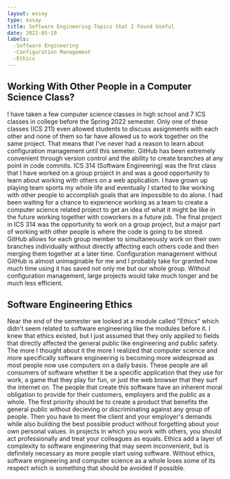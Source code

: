 ```yaml
---
layout: essay
type: essay
title: Software Engineering Topics that I Found Useful
date: 2022-05-10
labels:
  -Software Engineering
  -Configuration Management
  -Ethics
---
```


<h2>Working With Other People in a Computer Science Class?</h2>
I have taken a few computer science classes in high school and 7 ICS classes in college before the Spring 2022 semester. Only one of these classes (ICS 211) even allowed students to discuss assignments with each other and none of them so far have allowed us to work together on the same project. That means that I've never had a reason to learn about configuration management until this semeter. GitHub has been extremely convenient through version control and the ability to create branches at any point in code commits. ICS 314 (Software Engineering) was the first class that I have worked on a group project in and was a good opportunity to learn about working with others on a web application. I have grown up playing team sports my whole life and eventually I started to like working with other people to accomplish goals that are impossible to do alone. I had been waiting for a chance to experience working as a team to create a computer science related project to get an idea of what it might be like in the future working together with coworkers in a future job. The final project in ICS 314 was the opportunity to work on a group project, but a major part of working with other people is where the code is going to be stored. GitHub allows for each group member to simultaneously work on their own branches individually without directly affecting each others code and then merging them together at a later time. Configuration management without GitHub is almost unimaginable for me and I probably take for granted how much time using it has saved not only me but our whole group. Without configuration management, large projects would take much longer and be much less efficient.

<h2>Software Engineering Ethics</h2>
Near the end of the semester we looked at a module called "Ethics" which didn't seem related to software engineering like the modules before it. I knew that ethics existed, but I just assumed that they only applied to fields that directly affected the general public like engineering and public safety. The more I thought about it the more I realized that computer science and more specifically software engineering is becoming more widespread as most people now use computers on a daily basis. These people are all consumers of software whether it be a specific application that they use for work, a game that they play for fun, or just the web browser that they surf the internet on. The people that create this software have an inherent moral obligation to provide for their customers, employers and the public as a whole. The first priority should be to create a product that benefits the general public without decieving or discriminating against any group of people. Then you have to meet the client and your employer's demands while also building the best possible product without forgetting about your own personal values. In projects in which you work with others, you should act professionally and treat your colleagues as equals. Ethics add a layer of complexity to software engineering that may seem inconvenient, but is definitely necessary as more people start using software. Without ethics, software engineering and computer science as a whole loses some of its respect which is something that should be avoided if possible.

